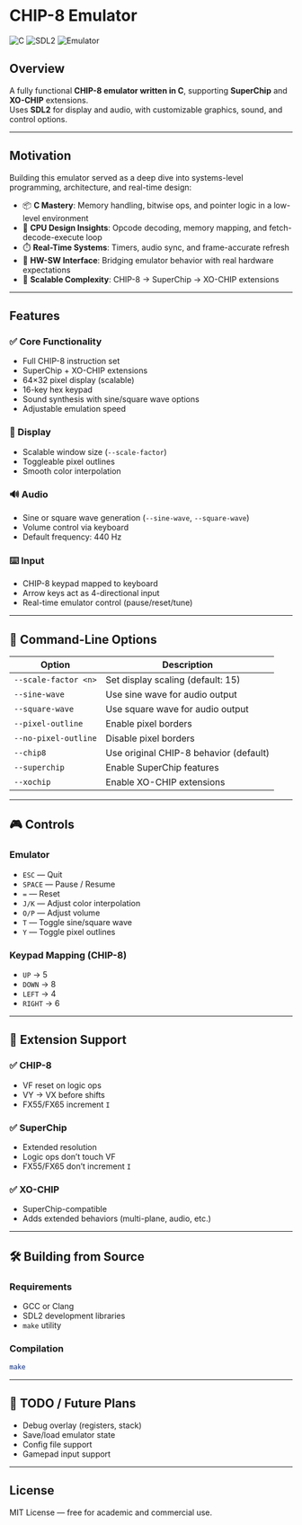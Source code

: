 # CHIP-8 Emulator

![C](https://img.shields.io/badge/C-Language-00599C?style=for-the-badge&logo=c&logoColor=white)
![SDL2](https://img.shields.io/badge/SDL2-Graphics%2FAudio-FF6600?style=for-the-badge&logo=libsdl&logoColor=white)
![Emulator](https://img.shields.io/badge/Emulator-CHIP--8-blueviolet?style=for-the-badge)

## Overview

A fully functional **CHIP-8 emulator written in C**, supporting **SuperChip** and **XO-CHIP** extensions.  
Uses **SDL2** for display and audio, with customizable graphics, sound, and control options.

---

## Motivation

Building this emulator served as a deep dive into systems-level programming, architecture, and real-time design:

- 📦 **C Mastery**: Memory handling, bitwise ops, and pointer logic in a low-level environment
- 🧠 **CPU Design Insights**: Opcode decoding, memory mapping, and fetch-decode-execute loop
- ⏱️ **Real-Time Systems**: Timers, audio sync, and frame-accurate refresh
- 🔌 **HW-SW Interface**: Bridging emulator behavior with real hardware expectations
- 🚀 **Scalable Complexity**: CHIP-8 → SuperChip → XO-CHIP extensions

---

## Features

### ✅ Core Functionality

- Full CHIP-8 instruction set
- SuperChip + XO-CHIP extensions
- 64×32 pixel display (scalable)
- 16-key hex keypad
- Sound synthesis with sine/square wave options
- Adjustable emulation speed

### 🎨 Display

- Scalable window size (`--scale-factor`)
- Toggleable pixel outlines
- Smooth color interpolation

### 🔊 Audio

- Sine or square wave generation (`--sine-wave`, `--square-wave`)
- Volume control via keyboard
- Default frequency: 440 Hz

### ⌨️ Input

- CHIP-8 keypad mapped to keyboard
- Arrow keys act as 4-directional input
- Real-time emulator control (pause/reset/tune)

---

## 🧪 Command-Line Options

| Option               | Description                                |
|----------------------|--------------------------------------------|
| `--scale-factor <n>` | Set display scaling (default: 15)          |
| `--sine-wave`        | Use sine wave for audio output             |
| `--square-wave`      | Use square wave for audio output           |
| `--pixel-outline`    | Enable pixel borders                       |
| `--no-pixel-outline` | Disable pixel borders                      |
| `--chip8`            | Use original CHIP-8 behavior (default)     |
| `--superchip`        | Enable SuperChip features                  |
| `--xochip`           | Enable XO-CHIP extensions                  |

---

## 🎮 Controls

### Emulator

- `ESC` — Quit
- `SPACE` — Pause / Resume
- `=` — Reset
- `J/K` — Adjust color interpolation
- `O/P` — Adjust volume
- `T` — Toggle sine/square wave
- `Y` — Toggle pixel outlines

### Keypad Mapping (CHIP-8)

- `UP` → 5
- `DOWN` → 8
- `LEFT` → 4
- `RIGHT` → 6

---

## 🧩 Extension Support

### ✅ CHIP-8
- VF reset on logic ops
- VY → VX before shifts
- FX55/FX65 increment `I`

### ✅ SuperChip
- Extended resolution
- Logic ops don’t touch VF
- FX55/FX65 don’t increment `I`

### ✅ XO-CHIP
- SuperChip-compatible
- Adds extended behaviors (multi-plane, audio, etc.)

---

## 🛠️ Building from Source

### Requirements

- GCC or Clang
- SDL2 development libraries
- `make` utility

### Compilation

```bash
make
```

---

## 🚧 TODO / Future Plans

- Debug overlay (registers, stack)
- Save/load emulator state
- Config file support
- Gamepad input support

---

## License

MIT License — free for academic and commercial use.
